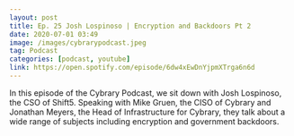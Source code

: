 ```yaml
---
layout: post
title: Ep. 25 Josh Lospinoso | Encryption and Backdoors Pt 2
date: 2020-07-01 03:49
image: /images/cybrarypodcast.jpeg
tag: Podcast
categories: [podcast, youtube]
link: https://open.spotify.com/episode/6dw4xEwDnYjpmXTrga6n6d
---
```

In this episode of the Cybrary Podcast, we sit down with Josh Lospinoso, the CSO of Shift5. Speaking with Mike Gruen, the CISO of Cybrary and Jonathan Meyers, the Head of Infrastructure for Cybrary, they talk about a wide range of subjects including encryption and government backdoors.
